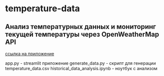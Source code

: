 # temperature-data
## Анализ температурных данных и мониторинг текущей температуры через OpenWeatherMap API

[ссылка на приложение](https://temperature-data-analysis-hse.streamlit.app/)

app.py - streamlit приложение
generate_data.py - скрипт для генерации temperature_data.csv
historical_data_analysis.ipynb - ноутбук с анализом
